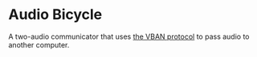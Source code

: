 Audio Bicycle
=============
A two-audio communicator that uses [the VBAN protocol](https://vb-audio.com/Voicemeeter/VBANProtocol_Specifications.pdf) to pass audio to another computer.
